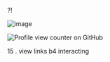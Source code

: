 ?!

![image](https://github.com/user-attachments/assets/2a4d6d25-9e77-4298-abdd-739667d3c90e)


![Profile view counter on GitHub](https://komarev.com/ghpvc/?username=artexyc)


15 . view links b4 interacting
